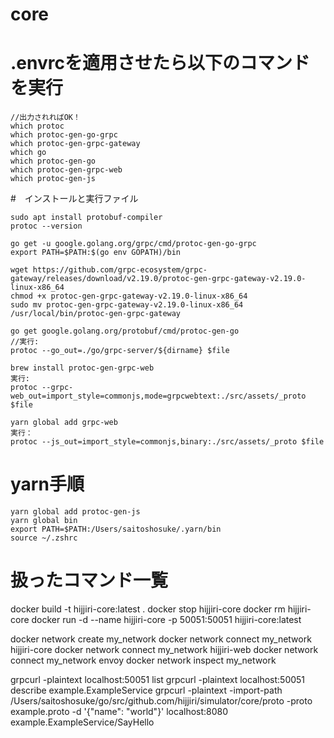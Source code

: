 # core

# .envrcを適用させたら以下のコマンドを実行
```
//出力されればOK！
which protoc
which protoc-gen-go-grpc
which protoc-gen-grpc-gateway
which go
which protoc-gen-go
which protoc-gen-grpc-web
which protoc-gen-js
```

#　インストールと実行ファイル
```
sudo apt install protobuf-compiler
protoc --version
```

```
go get -u google.golang.org/grpc/cmd/protoc-gen-go-grpc
export PATH=$PATH:$(go env GOPATH)/bin
```

```
wget https://github.com/grpc-ecosystem/grpc-gateway/releases/download/v2.19.0/protoc-gen-grpc-gateway-v2.19.0-linux-x86_64
chmod +x protoc-gen-grpc-gateway-v2.19.0-linux-x86_64
sudo mv protoc-gen-grpc-gateway-v2.19.0-linux-x86_64 /usr/local/bin/protoc-gen-grpc-gateway
```

```
go get google.golang.org/protobuf/cmd/protoc-gen-go
//実行:
protoc --go_out=./go/grpc-server/${dirname} $file
```

```
brew install protoc-gen-grpc-web
実行:
protoc --grpc-web_out=import_style=commonjs,mode=grpcwebtext:./src/assets/_proto $file
```

```
yarn global add grpc-web
実行：
protoc --js_out=import_style=commonjs,binary:./src/assets/_proto $file
```


# yarn手順
```
yarn global add protoc-gen-js
yarn global bin
export PATH=$PATH:/Users/saitoshosuke/.yarn/bin
source ~/.zshrc
```

# 扱ったコマンド一覧
docker build -t hijjiri-core:latest .
docker stop hijjiri-core
docker rm hijjiri-core
docker run -d --name hijjiri-core -p 50051:50051 hijjiri-core:latest

docker network create my_network
docker network connect my_network hijjiri-core
docker network connect my_network hijjiri-web
docker network connect my_network envoy
docker network inspect my_network

grpcurl -plaintext localhost:50051 list
grpcurl -plaintext localhost:50051 describe example.ExampleService
grpcurl -plaintext -import-path /Users/saitoshosuke/go/src/github.com/hijjiri/simulator/core/proto -proto example.proto -d '{"name": "world"}' localhost:8080 example.ExampleService/SayHello

